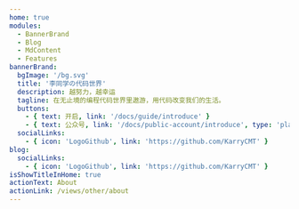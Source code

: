 ```yaml
---
home: true
modules:
  - BannerBrand
  - Blog
  - MdContent
  - Features
bannerBrand:
  bgImage: '/bg.svg'
  title: '李同学の代码世界'
  description: 越努力，越幸运
  tagline: 在无止境的编程代码世界里遨游，用代码改变我们的生活。
  buttons:
    - { text: 开启, link: '/docs/guide/introduce' }
    - { text: 公众号, link: '/docs/public-account/introduce', type: 'plain' }
  socialLinks:
    - { icon: 'LogoGithub', link: 'https://github.com/KarryCMT' }
blog:
  socialLinks:
    - { icon: 'LogoGithub', link: 'https://github.com/KarryCMT' }
isShowTitleInHome: true
actionText: About
actionLink: /views/other/about
---
```

